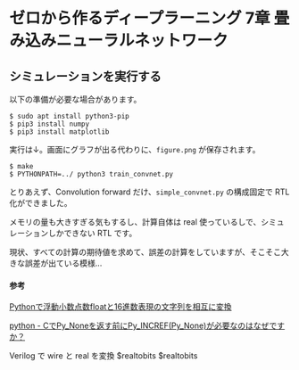 # ゼロから作るディープラーニング 7章 畳み込みニューラルネットワーク

## シミュレーションを実行する

以下の準備が必要な場合があります。

```
$ sudo apt install python3-pip
$ pip3 install numpy
$ pip3 install matplotlib
```

実行は↓。画面にグラフが出る代わりに、`figure.png` が保存されます。

```
$ make
$ PYTHONPATH=../ python3 train_convnet.py
```

とりあえず、Convolution forward だけ、`simple_convnet.py` の構成固定で RTL 化ができました。

メモリの量も大きすぎる気もするし、計算自体は real 使っているしで、シミュレーションしかできない RTL です。

現状、すべての計算の期待値を求めて、誤差の計算をしていますが、そこそこ大きな誤差が出ている模様…

#### 参考

[Pythonで浮動小数点数floatと16進数表現の文字列を相互に変換](https://note.nkmk.me/python-float-hex/)

[python - CでPy_Noneを返す前にPy_INCREF(Py_None)が必要なのはなぜですか？](https://ja.coder.work/so/python/200081)

Verilog で wire と real を変換  $realtobits $realtobits